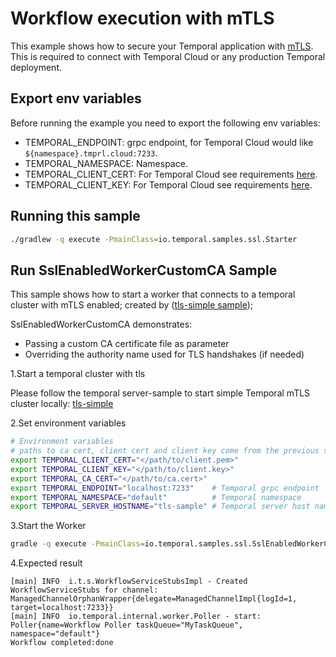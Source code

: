 # Workflow execution with mTLS

This example shows how to secure your Temporal application with [mTLS](https://docs.temporal.io/security/#encryption-in-transit-with-mtls).
This is required to connect with Temporal Cloud or any production Temporal deployment.


## Export env variables

Before running the example you need to export the following env variables: 

- TEMPORAL_ENDPOINT: grpc endpoint, for Temporal Cloud would like `${namespace}.tmprl.cloud:7233`.
- TEMPORAL_NAMESPACE: Namespace.
- TEMPORAL_CLIENT_CERT: For Temporal Cloud see requirements [here](https://docs.temporal.io/cloud/how-to-manage-certificates-in-temporal-cloud#end-entity-certificates).
- TEMPORAL_CLIENT_KEY: For Temporal Cloud see requirements [here](https://docs.temporal.io/cloud/how-to-manage-certificates-in-temporal-cloud#end-entity-certificates).

## Running this sample

```bash
./gradlew -q execute -PmainClass=io.temporal.samples.ssl.Starter
```

## Run SslEnabledWorkerCustomCA Sample

This sample shows how to start a worker that connects to a temporal cluster with mTLS enabled; created by ([tls-simple sample](https://github.com/temporalio/samples-server/tree/main/tls/tls-simple));

SslEnabledWorkerCustomCA demonstrates:

- Passing a custom CA certificate file as parameter
- Overriding the authority name used for TLS handshakes (if needed)

1.Start a temporal cluster with tls

Please follow the temporal server-sample to start simple Temporal mTLS cluster locally: [tls-simple](https://github.com/temporalio/samples-server/tree/main/tls/tls-simple)

2.Set environment variables

```bash
# Environment variables
# paths to ca cert, client cert and client key come from the previous step 
export TEMPORAL_CLIENT_CERT="</path/to/client.pem>"
export TEMPORAL_CLIENT_KEY="</path/to/client.key>"
export TEMPORAL_CA_CERT="</path/to/ca.cert>"    
export TEMPORAL_ENDPOINT="localhost:7233"    # Temporal grpc endpoint       
export TEMPORAL_NAMESPACE="default"          # Temporal namespace            
export TEMPORAL_SERVER_HOSTNAME="tls-sample" # Temporal server host name  
```

3.Start the Worker

```bash
gradle -q execute -PmainClass=io.temporal.samples.ssl.SslEnabledWorkerCustomCA
```

4.Expected result

```text
[main] INFO  i.t.s.WorkflowServiceStubsImpl - Created WorkflowServiceStubs for channel: ManagedChannelOrphanWrapper{delegate=ManagedChannelImpl{logId=1, target=localhost:7233}} 
[main] INFO  io.temporal.internal.worker.Poller - start: Poller{name=Workflow Poller taskQueue="MyTaskQueue", namespace="default"} 
Workflow completed:done 
```
